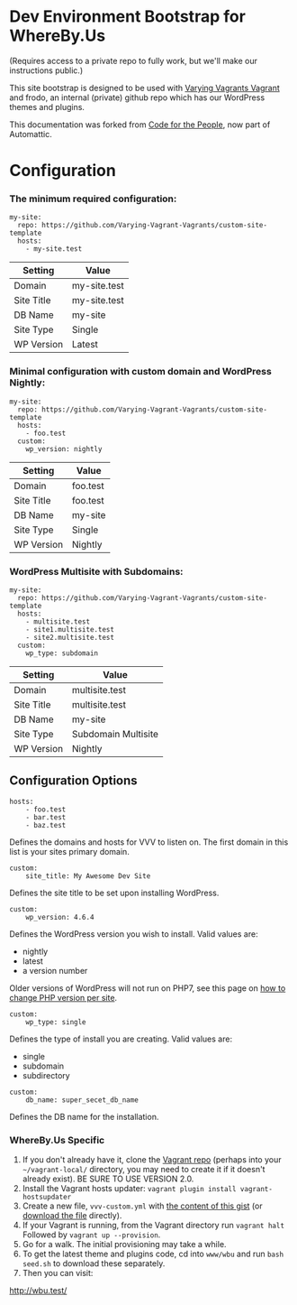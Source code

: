 # Dev Environment Bootstrap for WhereBy.Us
(Requires access to a private repo to fully work, but we'll make our instructions public.)

This site bootstrap is designed to be used with [Varying Vagrants Vagrant](varyingvagrantvagrants.org) and frodo, an internal (private) github repo which has our WordPress themes and plugins. 

This documentation was forked from [Code for the People](https://github.com/cftp/vvv-init), now part of Automattic.

# Configuration

### The minimum required configuration:

```
my-site:
  repo: https://github.com/Varying-Vagrant-Vagrants/custom-site-template
  hosts:
    - my-site.test
```
| Setting    | Value        |
|------------|--------------|
| Domain     | my-site.test |
| Site Title | my-site.test |
| DB Name    | my-site      |
| Site Type  | Single       |
| WP Version | Latest       |

### Minimal configuration with custom domain and WordPress Nightly:

```
my-site:
  repo: https://github.com/Varying-Vagrant-Vagrants/custom-site-template
  hosts:
    - foo.test
  custom:
    wp_version: nightly
```
| Setting    | Value        |
|------------|--------------|
| Domain     | foo.test     |
| Site Title | foo.test     |
| DB Name    | my-site      |
| Site Type  | Single       |
| WP Version | Nightly      |

### WordPress Multisite with Subdomains:

```
my-site:
  repo: https://github.com/Varying-Vagrant-Vagrants/custom-site-template
  hosts:
    - multisite.test
    - site1.multisite.test
    - site2.multisite.test
  custom:
    wp_type: subdomain
```
| Setting    | Value               |
|------------|---------------------|
| Domain     | multisite.test      |
| Site Title | multisite.test      |
| DB Name    | my-site             |
| Site Type  | Subdomain Multisite |
| WP Version | Nightly             |

## Configuration Options

```
hosts:
    - foo.test
    - bar.test
    - baz.test
```
Defines the domains and hosts for VVV to listen on. 
The first domain in this list is your sites primary domain.

```
custom:
    site_title: My Awesome Dev Site
```
Defines the site title to be set upon installing WordPress.

```
custom:
    wp_version: 4.6.4
```
Defines the WordPress version you wish to install.
Valid values are:
- nightly
- latest
- a version number

Older versions of WordPress will not run on PHP7, see this page on [how to change PHP version per site](https://varyingvagrantvagrants.org/docs/en-US/adding-a-new-site/changing-php-version/).

```
custom:
    wp_type: single
```
Defines the type of install you are creating.
Valid values are:
- single
- subdomain
- subdirectory

```
custom:
    db_name: super_secet_db_name
```
Defines the DB name for the installation.

### WhereBy.Us Specific

1. If you don't already have it, clone the [Vagrant repo](https://github.com/Varying-Vagrant-Vagrants/VVV) (perhaps into your `~/vagrant-local/` directory, you may need to create it if it doesn't already exist). BE SURE TO USE VERSION 2.0.
2. Install the Vagrant hosts updater: `vagrant plugin install vagrant-hostsupdater`
3. Create a new file, `vvv-custom.yml` with [the content of this gist](https://gist.github.com/ErnieAtLYD/6d98026bc0fc700ff52889a5164b6927) (or [download the file](https://gist.githubusercontent.com/ErnieAtLYD/6d98026bc0fc700ff52889a5164b6927/raw/72edad33227b0e14dec56d7eab0e14321de9dc34/yyy-custom.yml) directly). 
4. If your Vagrant is running, from the Vagrant directory run `vagrant halt`
Followed by `vagrant up --provision`.
5. Go for a walk. The initial provisioning may take a while.
6. To get the latest theme and plugins code, cd into `www/wbu` and run `bash seed.sh` to download these separately.
7. Then you can visit:

http://wbu.test/
